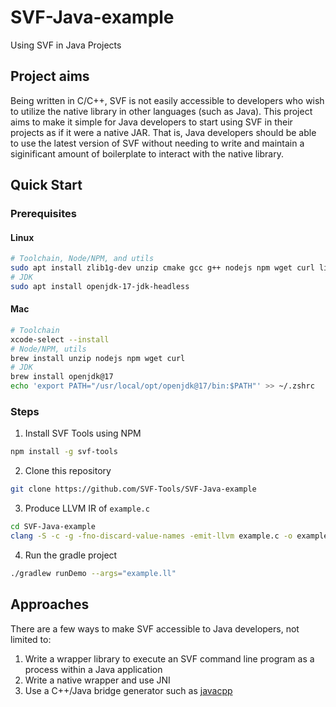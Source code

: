 # SVF-Java-example
Using SVF in Java Projects

## Project aims

Being written in C/C++, SVF is not easily accessible to developers who wish to utilize the native library in other languages (such as Java). This project aims to make it simple for Java developers to start using SVF in their projects as if it were a native JAR. That is, Java developers should be able to use the latest version of SVF without needing to write and maintain a siginificant amount of boilerplate to interact with the native library.

## Quick Start

### Prerequisites
#### Linux
```sh
# Toolchain, Node/NPM, and utils
sudo apt install zlib1g-dev unzip cmake gcc g++ nodejs npm wget curl libncurses5
# JDK
sudo apt install openjdk-17-jdk-headless
```
#### Mac
```sh
# Toolchain
xcode-select --install
# Node/NPM, utils
brew install unzip nodejs npm wget curl
# JDK
brew install openjdk@17
echo 'export PATH="/usr/local/opt/openjdk@17/bin:$PATH"' >> ~/.zshrc
```
### Steps
1. Install SVF Tools using NPM
```sh
npm install -g svf-tools
```
2. Clone this repository
```sh
git clone https://github.com/SVF-Tools/SVF-Java-example
```
3. Produce LLVM IR of `example.c`
```sh
cd SVF-Java-example
clang -S -c -g -fno-discard-value-names -emit-llvm example.c -o example.ll
```
4. Run the gradle project
```sh
./gradlew runDemo --args="example.ll"
```

## Approaches

There are a few ways to make SVF accessible to Java developers, not limited to:

1. Write a wrapper library to execute an SVF command line program as a process within a Java application 
2. Write a native wrapper and use JNI
3. Use a C++/Java bridge generator such as [javacpp](https://github.com/bytedeco/javacpp)
